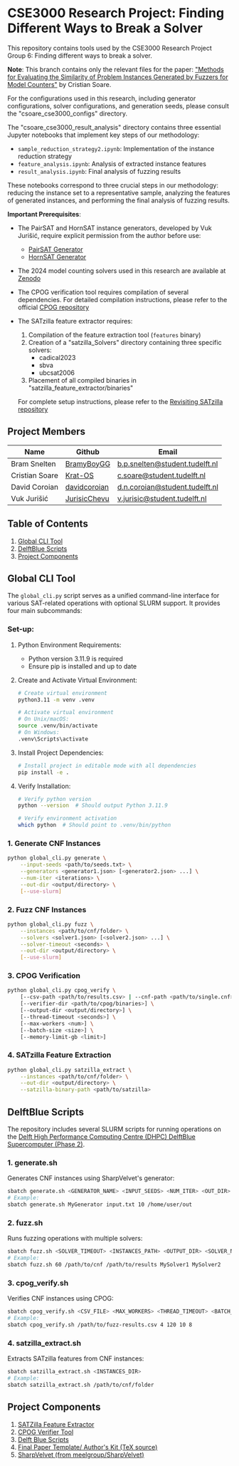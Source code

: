 # CSE3000 Research Project: Finding Different Ways to Break a Solver

This repository contains tools used by the CSE3000 Research Project Group 6: Finding different ways to break a solver.

**Note**: This branch contains only the relevant files for the paper: ["Methods for Evaluating the Similarity of Problem Instances Generated by Fuzzers for Model Counters"](https://repository.tudelft.nl/record/uuid:21e1e117-8531-4eec-b38b-b7d89199b213) by Cristian Soare. 

For the configurations used in this research, including generator configurations, solver configurations, and generation seeds, please consult the "csoare_cse3000_configs" directory.

The "csoare_cse3000_result_analysis" directory contains three essential Jupyter notebooks that implement key steps of our methodology:

- `sample_reduction_strategy2.ipynb`: Implementation of the instance reduction strategy
- `feature_analysis.ipynb`: Analysis of extracted instance features
- `result_analysis.ipynb`: Final analysis of fuzzing results

These notebooks correspond to three crucial steps in our methodology: reducing the instance set to a representative sample, analyzing the features of generated instances, and performing the final analysis of fuzzing results.

**Important Prerequisites**:

- The PairSAT and HornSAT instance generators, developed by Vuk Jurišić, require explicit permission from the author before use:
    - [PairSAT Generator](https://github.com/Chevuu/PairSAT)
    - [HornSAT Generator](https://github.com/Chevuu/HornSAT)
- The 2024 model counting solvers used in this research are available at [Zenodo](https://zenodo.org/records/14249109)
- The CPOG verification tool requires compilation of several dependencies. For detailed compilation instructions, please refer to the official [CPOG repository](https://github.com/rebryant/cpog)
- The SATzilla feature extractor requires:
    1. Compilation of the feature extraction tool (`features` binary)
    2. Creation of a "satzilla_Solvers" directory containing three specific solvers:
        - cadical2023
        - sbva
        - ubcsat2006
    3. Placement of all compiled binaries in "satzilla_feature_extractor/binaries"

    For complete setup instructions, please refer to the [Revisiting SATzilla repository](https://github.com/hadarshavit/revisiting_satzilla)


## Project Members

| Name | Github | Email |
|----------------|-------------------------------------------------|----------------------------------|
| Bram Snelten   | [BramyBoyGG](https://github.com/BramyBoyGG)     | <b.p.snelten@student.tudelft.nl> |
| Cristian Soare | [Krat-OS](https://github.com/Krat-OS)           | <c.soare@student.tudelft.nl>     |
| David Coroian  | [davidcoroian](https://github.com/davidcoroian) | <d.n.coroian@student.tudelft.nl> |
| Vuk Jurišić    | [JurisicChevu](https://github.com/Chevuu)       | <v.jurisic@student.tudelft.nl>   |

## Table of Contents

1. [Global CLI Tool](#global-cli-tool)
2. [DelftBlue Scripts](#delftblue-scripts)
3. [Project Components](#project-components)

## Global CLI Tool

The `global_cli.py` script serves as a unified command-line interface for various SAT-related operations with optional SLURM support. It provides four main subcommands:


### Set-up:

1. Python Environment Requirements:
   - Python version 3.11.9 is required
   - Ensure pip is installed and up to date

2. Create and Activate Virtual Environment:

   ```bash
   # Create virtual environment
   python3.11 -m venv .venv
   
   # Activate virtual environment
   # On Unix/macOS:
   source .venv/bin/activate
   # On Windows:
   .venv\Scripts\activate
   ```

3. Install Project Dependencies:

   ```bash
   # Install project in editable mode with all dependencies
   pip install -e .
   ```

4. Verify Installation:

   ```bash
   # Verify python version
   python --version  # Should output Python 3.11.9
   
   # Verify environment activation
   which python  # Should point to .venv/bin/python
   ```

### 1. Generate CNF Instances

```bash
python global_cli.py generate \
    --input-seeds <path/to/seeds.txt> \
    --generators <generator1.json> [<generator2.json> ...] \
    --num-iter <iterations> \
    --out-dir <output/directory> \
    [--use-slurm]
```

### 2. Fuzz CNF Instances

```bash
python global_cli.py fuzz \
    --instances <path/to/cnf/folder> \
    --solvers <solver1.json> [<solver2.json> ...] \
    --solver-timeout <seconds> \
    --out-dir <output/directory> \
    [--use-slurm]
```

### 3. CPOG Verification

```bash
python global_cli.py cpog_verify \
    [--csv-path <path/to/results.csv> | --cnf-path <path/to/single.cnf>] \
    [--verifier-dir <path/to/cpog/binaries>] \
    [--output-dir <output/directory>] \
    [--thread-timeout <seconds>] \
    [--max-workers <num>] \
    [--batch-size <size>] \
    [--memory-limit-gb <limit>]
```

### 4. SATzilla Feature Extraction

```bash
python global_cli.py satzilla_extract \
    --instances <path/to/cnf/folder> \
    --out-dir <output/directory> \
    --satzilla-binary-path <path/to/satzilla>
```

## DelftBlue Scripts

The repository includes several SLURM scripts for running operations on the [Delft High Performance Computing Centre (DHPC) DelftBlue Supercomputer (Phase 2)](https://www.tudelft.nl/dhpc/ark:/44463/DelftBluePhase2).

### 1. generate.sh

Generates CNF instances using SharpVelvet's generator:

```bash
sbatch generate.sh <GENERATOR_NAME> <INPUT_SEEDS> <NUM_ITER> <OUT_DIR>
# Example:
sbatch generate.sh MyGenerator input.txt 10 /home/user/out
```

### 2. fuzz.sh

Runs fuzzing operations with multiple solvers:

```bash
sbatch fuzz.sh <SOLVER_TIMEOUT> <INSTANCES_PATH> <OUTPUT_DIR> <SOLVER_NAME1> [SOLVER_NAME2 ...]
# Example:
sbatch fuzz.sh 60 /path/to/cnf /path/to/results MySolver1 MySolver2
```

### 3. cpog_verify.sh

Verifies CNF instances using CPOG:

```bash
sbatch cpog_verify.sh <CSV_FILE> <MAX_WORKERS> <THREAD_TIMEOUT> <BATCH_SIZE> <MEMORY_LIMIT_GB>
# Example:
sbatch cpog_verify.sh /path/to/fuzz-results.csv 4 120 10 8
```

### 4. satzilla_extract.sh

Extracts SATzilla features from CNF instances:

```bash
sbatch satzilla_extract.sh <INSTANCES_DIR>
# Example:
sbatch satzilla_extract.sh /path/to/cnf/folder
```

## Project Components

1. [SATZilla Feature Extractor](satzilla_feature_extractor/README.md)
2. [CPOG Verifier Tool](cpog_verifier/README.md)
3. [Delft Blue Scripts](delftblue/README.md)
4. [Final Paper Template/ Author's Kit (TeX source)](final-paper-template-tex/README.md)
5. [SharpVelvet (from meelgroup/SharpVelvet)](https://github.com/meelgroup/SharpVelvet/blob/master/README.md)
